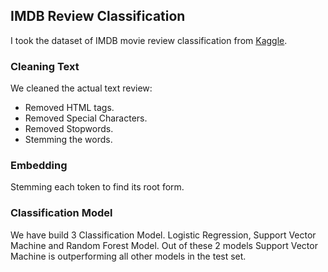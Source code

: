 ## IMDB Review Classification

I took the dataset of IMDB movie review classification from [Kaggle](https://www.kaggle.com/datasets/lakshmi25npathi/imdb-dataset-of-50k-movie-reviews).

### Cleaning Text
We cleaned the actual text review:
- Removed HTML tags.
- Removed Special Characters.
- Removed Stopwords.
- Stemming the words.

### Embedding
Stemming each token to find its root form.

### Classification Model
We have build 3 Classification Model. Logistic Regression, Support Vector Machine and Random Forest Model. Out of these 2 models Support Vector Machine is outperforming all other models in the test set.
